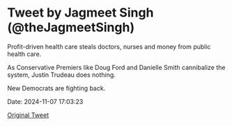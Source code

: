 # Tweet by Jagmeet Singh (@theJagmeetSingh)

Profit-driven health care steals doctors, nurses and money from public health care.

As Conservative Premiers like Doug Ford and Danielle Smith cannibalize the system, Justin Trudeau does nothing.

New Democrats are fighting back.

Date: 2024-11-07 17:03:23

[Original Tweet](https://x.com/theJagmeetSingh/status/1854570353374208150)
